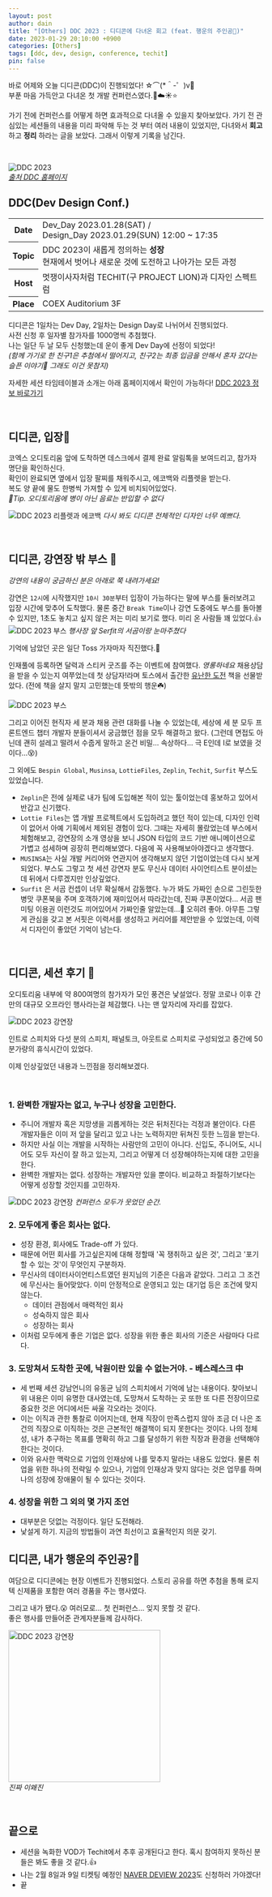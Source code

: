 ```yaml
---
layout: post
author: dain
title: "[Others] DDC 2023 : 디디콘에 다녀온 회고 (feat. 행운의 주인공🎁)"
date: 2023-01-29 20:10:00 +0900
categories: [Others]
tags: [ddc, dev, design, conference, techit]
pin: false
---
```


바로 어제와 오늘 디디콘(DDC)이 진행되었다! ☆⌒(\*＾-゜)v🎉  
부푼 마음 가득안고 다녀온 첫 개발 컨퍼런스였다.🌈☁️☀️⭐

가기 전에 컨퍼런스를 어떻게 하면 효과적으로 다녀올 수 있을지 찾아보았다. 가기 전 관심있는 세션들의 내용을 미리 파악해 두는 것 부터 여러 내용이 있었지만, 다녀와서 **회고** 하고 **정리** 하라는 글을 보았다. 그래서 이렇게 기록을 남긴다.

<br/>

![DDC 2023](/assets/img/post/230129_ddc.gif)  
[ _출처 DDC 홈페이지_](https://techit.education/event/ddcon)

## DDC(Dev Design Conf.)

<table>
  <tr>
    <th>Date</th>
    <td>Dev_Day 2023.01.28(SAT) / <br/>Design_Day 2023.01.29(SUN) 12:00 ~ 17:35</td>
  </tr>
  <tr>
    <th>Topic</th>
    <td>DDC 2023이 새롭게 정의하는 <b>성장</b><br/>현재에서 벗어나 새로운 것에 도전하고 나아가는 모든 과정</td>
  </tr>
  <tr>
    <th>Host</th>
    <td>멋쟁이사자처럼 TECHIT(구 PROJECT LION)과 디자인 스펙트럼</td>
  </tr>
  <tr>
    <th>Place</th>
    <td>COEX Auditorium 3F</td>
  </tr>
</table>

디디콘은 1일차는 Dev Day, 2일차는 Design Day로 나뉘어서 진행되었다.  
사전 신청 후 일자별 참가자를 1000명씩 추첨했다.  
나는 일단 두 날 모두 신청했는데 운이 좋게 Dev Day에 선정이 되었다!  
_(함께 가기로 한 친구1은 추첨에서 떨어지고, 친구2는 최종 입금을 안해서 혼자 갔다는 슬픈 이야기🥲 그래도 이건 못참지)_

자세한 세션 타임테이블과 소개는 아래 홈페이지에서 확인이 가능하다!
[DDC 2023 정보 바로가기](https://techit.education/event/ddcon)

<br/>

## 디디콘, 입장🙂

코엑스 오디토리움 앞에 도착하면 데스크에서 결제 완료 알림톡을 보여드리고, 참가자 명단을 확인하신다.  
확인이 완료되면 옆에서 입장 팔찌를 채워주시고, 에코백와 리플렛을 받는다.  
복도 양 끝에 물도 한병씩 가져할 수 있게 비치되어있었다.  
_📌Tip. 오디토리움에 병이 아닌 음료는 반입할 수 없다_

![DDC 2023 리플렛과 에코백](/assets/img/post/230129_ddc_1.jpg)
_다시 봐도 디디콘 전체적인 디자인 너무 예쁘다._

<br/>

## 디디콘, 강연장 밖 부스 🙂

_강연의 내용이 궁금하신 분은 아래로 쭉 내려가세요!_

강연은 `12시`에 시작했지만 `10시 30분`부터 입장이 가능하다는 말에 부스를 둘러보려고 입장 시간에 맞추어 도착했다. 물론 중간 `Break Time`이나 강연 도중에도 부스를 돌아볼 수 있지만, 1초도 놓치고 싶지 않은 저는 미리 보기로 했다. 미리 온 사람들 꽤 있었다.👍
![DDC 2023 부스](/assets/img/post/230129_ddc_2.jpg)
_행사장 앞 Serfit의 서곰이랑 눈마주쳤다_

기억에 남았던 곳은 일단 Toss 가자마자 직진했다.💙

인재풀에 등록하면 달력과 스티커 굿즈를 주는 이벤트에 참여했다. _영롱하네요_ 채용상담을 받을 수 있는지 여쭈었는데 첫 상담자!라며 토스에서 출간한 [유난한 도전](http://www.yes24.com/Product/Goods/115007234) 책을 선물받았다. (전에 책을 살지 말지 고민했는데 뜻밖의 행운☘️)

![DDC 2023 부스](/assets/img/post/230129_ddc_4.jpg)

그리고 이어진 현직자 세 분과 채용 관련 대화를 나눌 수 있었는데, 세상에 세 분 모두 프론트엔드 챕터 개발자 분들이셔서 궁금했던 점을 모두 해결하고 왔다. (그런데 면접도 아닌데 괜히 설레고 떨려서 수줍게 말하고 온건 비밀... 속상하다... 극 E인데 I로 보였을 것이다...😵)

그 외에도 `Bespin Global`, `Musinsa`, `LottieFiles`, `Zeplin`, `Techit`, `Surfit` 부스도 있었습니다.

- `Zeplin`은 전에 실제로 내가 팀에 도입해본 적이 있는 툴이었는데 홍보하고 있어서 반갑고 신기했다.
- `Lottie Files`는 앱 개발 프로젝트에서 도입하려고 했던 적이 있는데, 디자인 인력이 없어서 아예 기획에서 제외된 경험이 있다. 그때는 자세히 몰랐었는데 부스에서 체험해보고, 강연장의 소개 영상을 보니 JSON 타입의 코드 기반 애니메이션으로 가볍고 섬세하며 굉장히 편리해보였다. 다음에 꼭 사용해보아야겠다고 생각했다.
- `MUSINSA`는 사실 개발 커리어와 연관지어 생각해보지 않던 기업이었는데 다시 보게 되었다. 부스도 그렇고 첫 세션 강연자 분도 무신사 데이터 사이언티스트 분이셨는데 뒤에서 다루겠지만 인상깊었다.
- `Surfit` 은 서곰 컨셉이 너무 확실해서 감동했다. 누가 봐도 가짜인 손으로 그린듯한 병맛 쿠폰북을 주며 호객하기에 재미있어서 따라갔는데, 진짜 쿠폰이었다... 서곰 팬미팅 이용권 이런것도 끼어있어서 가짜인줄 알았는데...🤣 오히려 좋아. 아무튼 그렇게 관심을 갖고 본 서핏은 이력서를 생성하고 커리어를 제안받을 수 있었는데, 이력서 디자인이 좋았던 기억이 남는다.

<br/>

## 디디콘, 세션 후기 🙂

오디토리움 내부에 약 800여명의 참가자가 모인 풍견은 낯설었다. 정말 코로나 이후 간만의 대규모 오프라인 행사라는걸 체감했다. 나는 맨 앞자리에 자리를 잡았다.

![DDC 2023 강연장](/assets/img/post/230129_ddc_3.jpg)

인트로 스피치와 다섯 분의 스피치, 패널토크, 아웃트로 스피치로 구성되었고 중간에 50분가량의 휴식시간이 있었다.

이제 인상깊었던 내용과 느낀점을 정리해보겠다.

<br/>

### 1. 완벽한 개발자는 없고, 누구나 성장을 고민한다.

- 주니어 개발자 혹은 지망생을 괴롭게하는 것은 뒤처진다는 걱정과 불안이다. 다른 개발자들은 이미 저 앞을 달리고 있고 나는 노력하지만 뒤쳐진 듯한 느낌을 받는다.
- 하지만 사실 이는 개발을 시작하는 사람만의 고민이 아니다. 신입도, 주니어도, 시니어도 모두 자신이 잘 하고 있는지, 그리고 어떻게 더 성장해야하는지에 대한 고민을 한다.
- 완벽한 개발자는 없다. 성장하는 개발자만 있을 뿐이다. 비교하고 좌절하기보다는 어떻게 성장할 것인지를 고민하자.

![DDC 2023 강연장](/assets/img/post/230129_ddc_5.jpg)
_컨퍼런스 모두가 웃었던 순간._

### 2. 모두에게 좋은 회사는 없다.

- 성장 환경, 회사에도 Trade-off 가 있다.
- 때문에 어떤 회사를 가고싶은지에 대해 정할때 '꼭 쟁취하고 싶은 것', 그리고 '포기할 수 있는 것'이 무엇인지 구분하자.
- 무신사의 데이터사이언티스트였던 원지님의 기준은 다음과 같았다. 그리고 그 조건에 무신사는 들어맞았다. 이미 안정적으로 운영되고 있는 대기업 등은 조건에 맞지 않는다.
  - 데이터 관점에서 매력적인 회사
  - 성숙하지 않은 회사
  - 성장하는 회사
- 이처럼 모두에게 좋은 기업은 없다. 성장을 위한 좋은 회사의 기준은 사람마다 다르다.

### 3. 도망쳐서 도착한 곳에, 낙원이란 있을 수 없는거야. - 베스레스크 中

- 세 번째 세션 강남언니의 유동균 님의 스피치에서 기억에 남는 내용이다. 찾아보니 위 내용은 이미 유명한 대사였는데, 도망쳐서 도착하는 곳 또한 또 다른 전장이므로 중요한 것은 어디에서든 싸울 각오라는 것이다.
- 이는 이직과 관한 통찰로 이어지는데, 현재 직장이 만족스럽지 않아 조금 더 나은 조건의 직장으로 이직하는 것은 근본적인 해결책이 되지 못한다는 것이다. 나의 정체성, 내가 추구하는 목표를 명확히 하고 그를 달성하기 위한 직장과 환경을 선택해야한다는 것이다.
- 이와 유사한 맥락으로 기업의 인재상에 나를 맞추지 말라는 내용도 있었다. 물론 취업을 위한 하나의 전략일 수 있으나, 기업의 인재상과 맞지 않다는 것은 업무를 하며 나의 성장에 장애물이 될 수 있다는 것이다.

### 4. 성장을 위한 그 외의 몇 가지 조언

- 대부분은 덧없는 걱정이다. 일단 도전해라.
- 낯설게 하기. 지금의 방법들이 과연 최선이고 효율적인지 의문 갖기.

## 디디콘, 내가 행운의 주인공?🎁

여담으로 디디콘에는 현장 이벤트가 진행되었다. 스토리 공유를 하면 추첨을 통해 로지텍 신제품을 포함한 여러 경품을 주는 행사였다.

그리고 내가 됐다.😮
여러모로... 첫 컨퍼런스... 잊지 못할 것 같다.  
좋은 행사를 만들어준 관계자분들께 감사하다.

<img src="/assets/img/post/230129_ddc_6.png" alt="DDC 2023 강연장" width="300px"><br/>
_진짜 이왜진_

<br/>

## 끝으로

- 세션을 녹화한 VOD가 Techit에서 추후 공개된다고 한다. 혹시 참여하지 못하신 분들은 봐도 좋을 것 같다.👍
- 나는 2월 8일과 9일 티켓팅 예정인 [NAVER DEVIEW 2023](https://deview.kr/2023)도 신청하러 가야겠다!
- 끝
